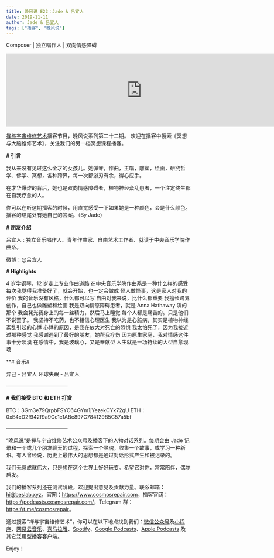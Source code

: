 ```yaml
---
title: 晚风说 E22：Jade & 吕宜人
date: 2019-11-11
author: Jade & 吕宜人
tags: ["播客", "晚风说"]
---
```


Composer | 独立唱作人 | 双向情感障碍

<!--more-->

<iframe src="https://fireside.fm/player/v2/trfV16OE+iG_B-cB5?theme=dark" width="740" height="200" frameborder="0" scrolling="no"></iframe>

[禅与宇宙维修艺术](https://www.cosmosrepair.com)播客节目，晚风说系列第二十二期。
欢迎在播客中搜索《冥想与大脑维修艺术》，关注我们的另一档冥想课程播客。

**# 引言**

我从来没有见过这么全才的女孩儿。她弹琴，作曲，主唱，雕塑，绘画，研究哲学、佛学、冥想，各种跨界，每一次都游刃有余，得心应手。

在才华爆炸的背后，她也是双向情感障碍者，植物神经紊乱患者，一个注定终生都在自我疗愈的人。

你可以在听这期播客的时候，用直觉感受一下如果她是一种颜色，会是什么颜色。播客的结尾处有她自己的答案。（By Jade）

 **# 朋友介绍**

吕宜人 : 独立音乐唱作人、青年作曲家、自由艺术工作者、就读于中央音乐学院作曲系。

微博：[@吕宜人](https://weibo.com/u/3181506037)

 **# Highlights**

4 岁学钢琴，12 岁走上专业作曲道路
在中央音乐学院作曲系是一种什么样的感受
每次我觉得我准备好了，就会开始，也一定会做成
怪人做怪事，这是家人对我的评价
我的音乐没有风格，什么都可以写
自由对我来说，比什么都重要
我擅长跨界创作，自己也做雕塑和绘画
我是双向情感障碍患者，就是 Anna Hathaway 演的那个
我会耗光我身上的每一丝精力，然后马上睡觉
每个人都是痛苦的。只是他们不说罢了。
我坚持不吃药，也不相信心理医生
 我以为是心脏病，其实是植物神经紊乱引起的心悸
心悸的原因，是我在放大对死亡的恐惧
我太怕死了，因为我接近过那种感觉
我感谢遇到了最好的朋友，她帮我疗伤
因为原生家庭，我对情感这件事十分淡漠
在感情中，我是玻璃心，又是奉献型
人生就是一场持续的大型自愈现场

**# 音乐# 

异己 - 吕宜人
环球失眠 - 吕宜人

————————————

**# 我们接受 BTC 和 ETH 打赏**

BTC：3Gm3e79QrpbFSYC64GYm1jYezekCYk72gU
ETH：0xE4cD2f942f9a9Cc1c1ABc897C784129B5C57a5bf

————————————

“晚风说”是禅与宇宙维修艺术公众号及播客下的人物对话系列。每期会由 Jade 记录和一个或几个朋友聊天的过程，探索一个灵魂，收集一个故事，或学习一种新识。有人曾经说，历史上最伟大的思想都是通过对话形式产生和被记录的。

我们无意成就伟大，只是想在这个世界上好好玩耍。希望它对你，常常陪伴，偶尔启发。

我们的播客系列还在测试阶段，欢迎提出意见及贡献力量。联系邮箱：<hi@beslab.xyz>，官网：<https://www.cosmosrepair.com>，播客官网：<https://podcasts.cosmosrepair.com/>，Telegram 群：<https://t.me/cosmosrepair>。

通过搜索“禅与宇宙维修艺术”，你可以在以下地点找到我们：[微信公众号](https://cosmosrepair-1257028016.cos.ap-beijing.myqcloud.com/2019-08-04-qrcode_for_gh_9a7e409c3696_430.jpg)及[小程序](https://cosmosrepair-1257028016.cos.ap-beijing.myqcloud.com/2019-08-04-gh_ec0187a9be05_430.jpg)、[网易云音乐](https://music.163.com/#/djradio?id=793651380)、[喜马拉雅](https://www.ximalaya.com/zhubo/182662946/)、[Spotify](https://open.spotify.com/show/5SfJxMPMoqbGc2zG8ouiuD?si=QcavW9VXQiKTkTuBuWU8nA)、[Google Podcasts](https://podcasts.google.com/?feed=aHR0cHM6Ly9wb2RjYXN0cy5jb3Ntb3NyZXBhaXIuY29tL3Jzcw%3D%3D)、[Apple Podcasts](https://podcasts.apple.com/podcast/id1475254987) 及其它泛用型播客客户端。

Enjoy！